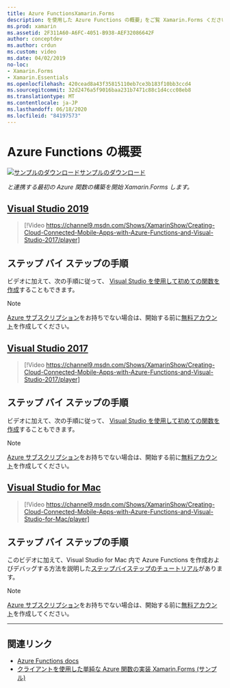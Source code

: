 ```yaml
---
title: Azure FunctionsXamarin.Forms
description: を使用した Azure Functions の概要」をご覧 Xamarin.Forms ください。
ms.prod: xamarin
ms.assetid: 2F311A60-A6FC-4051-B938-AEF32086642F
author: conceptdev
ms.author: crdun
ms.custom: video
ms.date: 04/02/2019
no-loc:
- Xamarin.Forms
- Xamarin.Essentials
ms.openlocfilehash: 420cead8a43f35815110eb7ce3b183f10bb3ccd4
ms.sourcegitcommit: 32d2476a5f9016baa231b7471c88c1d4ccc08eb8
ms.translationtype: MT
ms.contentlocale: ja-JP
ms.lasthandoff: 06/18/2020
ms.locfileid: "84197573"
---
```

# <a name="get-started-with-azure-functions"></a>Azure Functions の概要

[![サンプルのダウンロード](~/media/shared/download.png)サンプルのダウンロード](https://azure.microsoft.com/resources/samples/functions-xamarin-getting-started/)

_と連携する最初の Azure 関数の構築を開始 Xamarin.Forms します。_

## <a name="visual-studio-2019"></a>[Visual Studio 2019](#tab/windows)

> [!Video https://channel9.msdn.com/Shows/XamarinShow/Creating-Cloud-Connected-Mobile-Apps-with-Azure-Functions-and-Visual-Studio-2017/player]

## <a name="step-by-step-instructions"></a>ステップ バイ ステップの手順

ビデオに加えて、次の手順に従って、 [Visual Studio を使用して初めての関数を作成](https://docs.microsoft.com/azure/azure-functions/functions-create-your-first-function-visual-studio)することもできます。

> [!NOTE]
> [Azure サブスクリプション](/azure/guides/developer/azure-developer-guide#understanding-accounts-subscriptions-and-billing)をお持ちでない場合は、開始する前に[無料アカウント](https://aka.ms/azfree-docs-mobileapps)を作成してください。

## <a name="visual-studio-2017"></a>[Visual Studio 2017](#tab/win-vs2017)

> [!Video https://channel9.msdn.com/Shows/XamarinShow/Creating-Cloud-Connected-Mobile-Apps-with-Azure-Functions-and-Visual-Studio-2017/player]

## <a name="step-by-step-instructions"></a>ステップ バイ ステップの手順

ビデオに加えて、次の手順に従って、 [Visual Studio を使用して初めての関数を作成](https://docs.microsoft.com/azure/azure-functions/functions-create-your-first-function-visual-studio)することもできます。

> [!NOTE]
> [Azure サブスクリプション](/azure/guides/developer/azure-developer-guide#understanding-accounts-subscriptions-and-billing)をお持ちでない場合は、開始する前に[無料アカウント](https://aka.ms/azfree-docs-mobileapps)を作成してください。

## <a name="visual-studio-for-mac"></a>[Visual Studio for Mac](#tab/macos)

> [!Video https://channel9.msdn.com/Shows/XamarinShow/Creating-Cloud-Connected-Mobile-Apps-with-Azure-Functions-and-Visual-Studio-for-Mac/player]

## <a name="step-by-step-instructions"></a>ステップ バイ ステップの手順

このビデオに加えて、Visual Studio for Mac 内で Azure Functions を作成およびデバッグする方法を説明した[ステップバイステップのチュートリアル](https://docs.microsoft.com/visualstudio/mac/azure-functions-lab)があります。

> [!NOTE]
> [Azure サブスクリプション](/azure/guides/developer/azure-developer-guide#understanding-accounts-subscriptions-and-billing)をお持ちでない場合は、開始する前に[無料アカウント](https://aka.ms/azfree-docs-mobileapps)を作成してください。

-----

## <a name="related-links"></a>関連リンク

- [Azure Functions docs](https://docs.microsoft.com/azure/azure-functions/)
- [クライアントを使用した単純な Azure 関数の実装 Xamarin.Forms (サンプル)](https://azure.microsoft.com/resources/samples/functions-xamarin-getting-started/)
